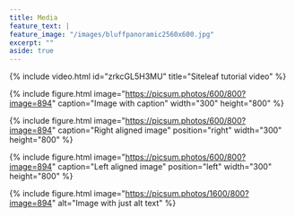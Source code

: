 ```yaml
---
title: Media
feature_text: |
feature_image: "/images/bluffpanoramic2560x600.jpg"
excerpt: ""
aside: true
---
```


{% include video.html id="zrkcGL5H3MU" title="Siteleaf tutorial video" %}

{% include figure.html image="https://picsum.photos/600/800?image=894" caption="Image with caption" width="300" height="800" %}

{% include figure.html image="https://picsum.photos/600/800?image=894" caption="Right aligned image" position="right" width="300" height="800" %}

{% include figure.html image="https://picsum.photos/600/800?image=894" caption="Left aligned image" position="left" width="300" height="800" %}

{% include figure.html image="https://picsum.photos/1600/800?image=894" alt="Image with just alt text" %}
